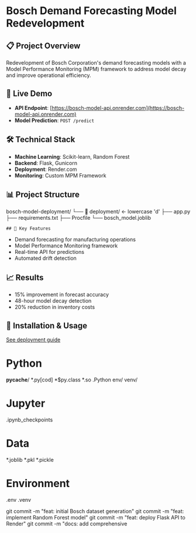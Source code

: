 # Bosch Demand Forecasting Model Redevelopment

## 📋 Project Overview
Redevelopment of Bosch Corporation's demand forecasting models with a Model Performance Monitoring (MPM) framework to address model decay and improve operational efficiency.

## 🚀 Live Demo
- **API Endpoint**: [https://bosch-model-api.onrender.com](https://bosch-model-api.onrender.com)
- **Model Prediction**: `POST /predict`

## 🛠️ Technical Stack
- **Machine Learning**: Scikit-learn, Random Forest
- **Backend**: Flask, Gunicorn
- **Deployment**: Render.com
- **Monitoring**: Custom MPM Framework

## 📊 Project Structure
bosch-model-deployment/
└── 📁 deployment/          ← lowercase 'd'
    ├── app.py
    ├── requirements.txt
    ├── Procfile
    └── bosch_model.joblib

    ## 🎯 Key Features
- Demand forecasting for manufacturing operations
- Model Performance Monitoring framework
- Real-time API for predictions
- Automated drift detection

## 📈 Results
- 15% improvement in forecast accuracy
- 48-hour model decay detection
- 20% reduction in inventory costs

## 🔧 Installation & Usage
[See deployment guide](documentation/DEPLOYMENT_GUIDE.md)

# Python
__pycache__/
*.py[cod]
*$py.class
*.so
.Python
env/
venv/

# Jupyter
.ipynb_checkpoints

# Data
*.joblib
*.pkl
*.pickle

# Environment
.env
.venv

git commit -m "feat: initial Bosch dataset generation"
git commit -m "feat: implement Random Forest model"
git commit -m "feat: deploy Flask API to Render"
git commit -m "docs: add comprehensive 
